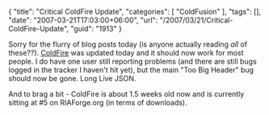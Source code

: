 {
	"title": "Critical ColdFire Update",
	"categories": [
		"ColdFusion"
	],
	"tags": [],
	"date": "2007-03-21T17:03:00+06:00",
	"url": "/2007/03/21/Critical-ColdFire-Update",
	"guid": "1913"
}

Sorry for the flurry of blog posts today (is anyone actually reading <i>all</i> of these??). <a href="http://coldfire.riaforge.org">ColdFire</a> was updated today and it should now work for most people. I do have one user still reporting problems (and there are still bugs logged in the tracker I haven't hit yet), but the main "Too Big Header" bug should now be gone. Long Live JSON.

And to brag a bit - ColdFire is about 1.5 weeks old now and is currently sitting at #5 on RIAForge.org (in terms of downloads).